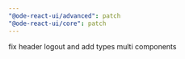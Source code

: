 ```yaml
---
"@ode-react-ui/advanced": patch
"@ode-react-ui/core": patch
---
```


fix header logout and add types multi components
